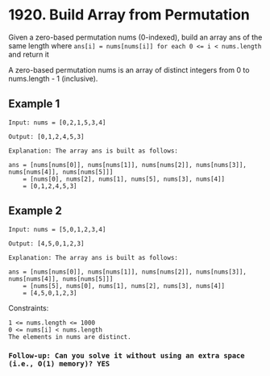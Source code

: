 # 1920. Build Array from Permutation

Given a zero-based permutation nums (0-indexed), build an array ans of the same length where `ans[i] = nums[nums[i]] for each 0 <= i < nums.length` and return it

A zero-based permutation nums is an array of distinct integers from 0 to nums.length - 1 (inclusive).

## Example 1

    Input: nums = [0,2,1,5,3,4]

    Output: [0,1,2,4,5,3]

    Explanation: The array ans is built as follows:

    ans = [nums[nums[0]], nums[nums[1]], nums[nums[2]], nums[nums[3]], nums[nums[4]], nums[nums[5]]]
        = [nums[0], nums[2], nums[1], nums[5], nums[3], nums[4]]
        = [0,1,2,4,5,3]

## Example 2

    Input: nums = [5,0,1,2,3,4]

    Output: [4,5,0,1,2,3]

    Explanation: The array ans is built as follows:

    ans = [nums[nums[0]], nums[nums[1]], nums[nums[2]], nums[nums[3]], nums[nums[4]], nums[nums[5]]]
        = [nums[5], nums[0], nums[1], nums[2], nums[3], nums[4]]
        = [4,5,0,1,2,3]

Constraints:

    1 <= nums.length <= 1000
    0 <= nums[i] < nums.length
    The elements in nums are distinct.

### `Follow-up: Can you solve it without using an extra space (i.e., O(1) memory)? YES`
